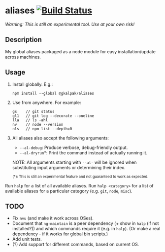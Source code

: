 # aliases [![Build Status][build-status-image]][build-status]

_Warning:_
_This is still an experimental tool._
_Use at your own risk!_


## Description

My global aliases packaged as a node module for easy installation/update across machines.


## Usage

1. Install globally. E.g.:

    ```shell
    npm install --global @gkalpak/aliases
    ```

2. Use from anywhere. For example:

    ```shell
    gs    // git status
    gl1   // git log --decorate --oneline
    lla   // ls -ahl
    nv    // node --version
    nls   // npm list --depth=0
    ```

3. All aliases also accept the following arguments:
    - `--al-debug`: Produce verbose, debug-friendly output.
    - `--al-dryrun`*: Print the command instead of actually running it.

    NOTE: All arguments starting with `--al-` will be ignored when substituting input arguments or determining their
    index.

    <sub>(*): This is still an experimental feature and not guaranteed to work as expected.</sub>

Run `halp` for a list of all available aliases.
Run `halp <category>` for a list of available aliases for a particular category (e.g. `git`, `node`, `misc`).


## TODO

- Fix `nvu` (and make it work across OSes).
- Document that `ng-maintain` is a peer dependency (+ show in `halp` (if not installed?)) and
    which commands require it (e.g. in `halp`).
    (Or make a real dependency - if it works for global bin scripts.)
- Add unit tests.
- (?) Add support for different commands, based on current OS.


[build-status]: https://travis-ci.org/gkalpak/aliases
[build-status-image]: https://travis-ci.org/gkalpak/aliases.svg?branch=master
